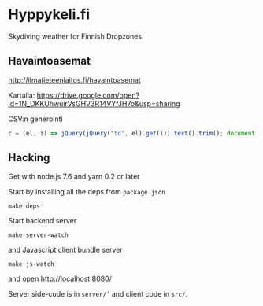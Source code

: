 
# Hyppykeli.fi

Skydiving weather for Finnish Dropzones.

## Havaintoasemat

<http://ilmatieteenlaitos.fi/havaintoasemat>

Kartalla: <https://drive.google.com/open?id=1N_DKKUhwuirVsGHV3R14VYfJH7o&usp=sharing>

CSV:n generointi

```js
c = (el, i) => jQuery(jQuery("td", el).get(i)).text().trim(); document.body.innerHTML = "<pre>" + jQuery(".stations tr").toArray().slice(1).map(el => `${c(el, 0)} (${c(el, 1)}),${c(el, 4).replace(",", ".")}0000,${c(el, 5).replace(",", ".")}0000`).join("\n")
```


## Hacking

Get with node.js 7.6 and yarn 0.2 or later

Start by installing all the deps from `package.json`

    make deps

Start backend server

    make server-watch

and Javascript client bundle server

    make js-watch

and open <http://localhost:8080/>

Server side-code is in `server/´` and client code in `src/`.
